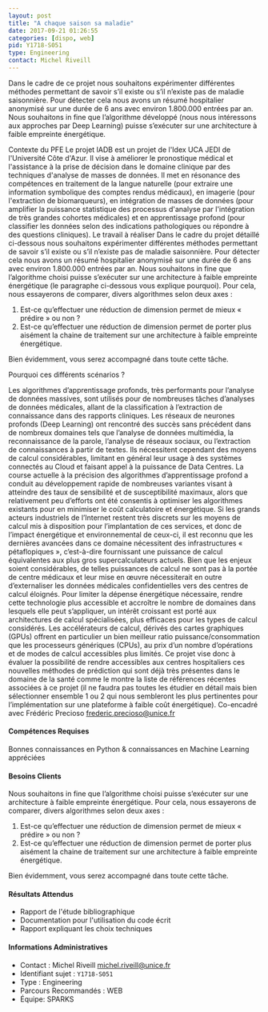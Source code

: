 ```yaml
---
layout: post
title: "A chaque saison sa maladie"
date: 2017-09-21 01:26:55
categories: [dispo, web]
pid: Y1718-S051
type: Engineering
contact: Michel Riveill
---
```

       
Dans le cadre de ce projet nous souhaitons expérimenter différentes méthodes permettant de savoir s’il existe ou s’il n’existe pas de maladie saisonnière. Pour détecter cela nous avons un résumé hospitalier anonymisé sur une durée de 6 ans avec environ 1.800.000 entrées par an. Nous souhaitons in fine que l’algorithme développé (nous nous intéressons aux approches par Deep Learning) puisse s’exécuter sur une architecture à faible empreinte énergétique.

Contexte du PFE
Le projet IADB est un projet de l'Idex UCA JEDI de l'Université Côte d'Azur. Il vise à améliorer le pronostique médical et l'assistance à la prise de décision dans le domaine clinique par des techniques d'analyse de masses de données. Il met en résonance des compétences en traitement de la langue naturelle (pour extraire une information symbolique des comptes rendus médicaux), en imagerie (pour l'extraction de biomarqueurs), en intégration de masses de données (pour amplifier la puissance statistique des processus d'analyse par l'intégration de très grandes cohortes médicales) et en apprentissage profond (pour classifier les données selon des indications pathologiques ou répondre à des questions cliniques).
Le travail à réaliser
Dans le cadre du projet détaillé ci-dessous nous souhaitons expérimenter différentes méthodes permettant de savoir s’il existe ou s’il n’existe pas de maladie saisonnière. Pour détecter cela nous avons un résumé hospitalier anonymisé sur une durée de 6 ans avec environ 1.800.000 entrées par an. Nous souhaitons in fine que l’algorithme choisi puisse s’exécuter sur une architecture à faible empreinte énergétique (le paragraphe ci-dessous vous explique pourquoi).
Pour cela, nous essayerons de comparer, divers algorithmes selon deux axes :
1) Est-ce qu’effectuer une réduction de dimension permet de mieux « prédire » ou non ?
2) Est-ce qu’effectuer une réduction de dimension permet de porter plus aisément la chaine de traitement sur une architecture à faible empreinte énergétique.

Bien évidemment, vous serez accompagné dans toute cette tâche.

Pourquoi ces différents scénarios ?

Les algorithmes d’apprentissage profonds, très performants pour l’analyse de données massives, sont utilisés pour de nombreuses tâches d’analyses de données médicales, allant de la classification à l’extraction de connaissance dans des rapports cliniques.
Les réseaux de neurones profonds (Deep Learning) ont rencontré des succès sans précédent dans de nombreux domaines tels que l’analyse de données multimédia, la reconnaissance de la parole, l’analyse de réseaux sociaux, ou l’extraction de connaissances à partir de textes. Ils nécessitent cependant des moyens de calcul considérables, limitant en général leur usage à des systèmes connectés au Cloud et faisant appel à la puissance de Data Centres. La course actuelle à la précision des algorithmes d’apprentissage profond a conduit au développement rapide de nombreuses variantes visant à atteindre des taux de sensibilité et de susceptibilité maximaux, alors que relativement peu d’efforts ont été consentis à optimiser les algorithmes existants pour en minimiser le coût calculatoire et énergétique. Si les grands acteurs industriels de l’Internet restent très discrets sur les moyens de calcul mis à disposition pour l’implantation de ces services, et donc de l’impact énergétique et environnemental de ceux-ci, il est reconnu que les dernières avancées dans ce domaine nécessitent des infrastructures « pétaflopiques », c’est-à-dire fournissant une puissance de calcul équivalentes aux plus gros supercalculateurs actuels.
Bien que les enjeux soient considérables, de telles puissances de calcul ne sont pas à la portée de centre médicaux et leur mise en œuvre nécessiterait en outre d’externaliser les données médicales confidentielles vers des centres de calcul éloignés. Pour limiter la dépense énergétique nécessaire, rendre cette technologie plus accessible et accroître le nombre de domaines dans lesquels elle peut s’appliquer, un intérêt croissant est porté aux architectures de calcul spécialisées, plus efficaces pour les types de calcul considérés. Les accélérateurs de calcul, dérivés des cartes graphiques (GPUs) offrent en particulier un bien meilleur ratio puissance/consommation que les processeurs génériques (CPUs), au prix d’un nombre d’opérations et de modes de calcul accessibles plus limités.
Ce projet vise donc à évaluer la possibilité de rendre accessibles aux centres hospitaliers ces nouvelles méthodes de prédiction qui sont déjà très présentes dans le domaine de la santé comme le montre la liste de références récentes associées à ce projet (il ne faudra pas toutes les étudier en détail mais bien sélectionner ensemble 1 ou 2 qui nous sembleront les plus pertinentes pour l’implémentation sur une plateforme à faible coût énergétique).
Co-encadré avec Frédéric Precioso <frederic.precioso@unice.fr>

#### Compétences Requises
Bonnes connaissances en Python & connaissances en Machine Learning appréciées


#### Besoins Clients
Nous souhaitons in fine que l’algorithme choisi puisse s’exécuter sur une architecture à faible empreinte énergétique.
Pour cela, nous essayerons de comparer, divers algorithmes selon deux axes :
1) Est-ce qu’effectuer une réduction de dimension permet de mieux « prédire » ou non ?
2) Est-ce qu’effectuer une réduction de dimension permet de porter plus aisément la chaine de traitement sur une architecture à faible empreinte énergétique.

Bien évidemment, vous serez accompagné dans toute cette tâche.

#### Résultats Attendus
- Rapport de l'étude bibliographique
- Documentation pour l'utilisation du code écrit
- Rapport expliquant les choix techniques
     

#### Informations Administratives
  * Contact : Michel Riveill <michel.riveill@unice.fr>
  * Identifiant sujet : `Y1718-S051`
  * Type : Engineering
  * Parcours Recommandés : WEB
  * Équipe: SPARKS
     